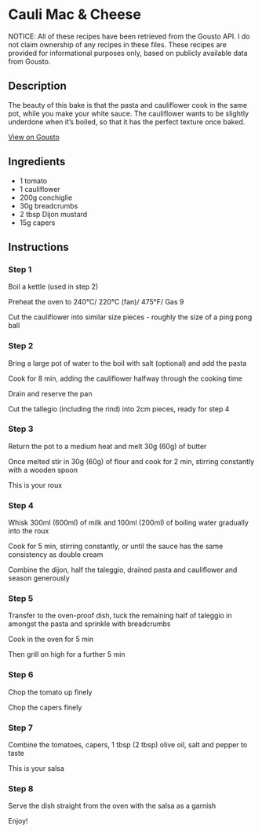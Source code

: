 # Cauli Mac & Cheese

NOTICE: All of these recipes have been retrieved from the Gousto API. I do not claim ownership of any recipes in these files. These recipes are provided for informational purposes only, based on publicly available data from Gousto.

## Description

The beauty of this bake is that the pasta and cauliflower cook in the same pot, while you make your white sauce. The cauliflower wants to be slightly underdone when it’s boiled, so that it has the perfect texture once baked. 

[View on Gousto](https://www.gousto.co.uk/recipes/cookbook/cauli-mac-cheese)

## Ingredients

- 1 tomato
- 1 cauliflower
- 200g conchiglie
- 30g breadcrumbs
- 2 tbsp Dijon mustard
- 15g capers

## Instructions

### Step 1

Boil a kettle (used in step 2)


Preheat the oven to 240&deg;C/ 220&deg;C (fan)/ 475&deg;F/ Gas 9


Cut the cauliflower into similar size pieces - roughly the size of a ping pong ball

### Step 2

Bring a large pot of water to the boil with salt (optional) and add the pasta


Cook for 8 min, adding the cauliflower halfway through the cooking time 


Drain and reserve the pan


Cut the tallegio (including the rind) into 2cm pieces, ready for step 4

### Step 3

Return the pot to a medium heat and melt 30g <span class="text-danger">(60g)</span> of butter


Once melted stir in 30g <span class="text-danger">(60g)</span> of flour and cook for 2 min, stirring constantly with a wooden spoon


This is your roux

### Step 4

Whisk 300ml <span class="text-danger">(600ml)</span> of milk and 100ml <span class="text-danger">(200ml)</span> of boiling water gradually into the roux


Cook for 5 min, stirring constantly, or until the sauce has the same consistency as double cream


Combine the dijon, half the taleggio, drained pasta and cauliflower and season generously

### Step 5

Transfer to the oven-proof dish, tuck the remaining half of taleggio in amongst the pasta and sprinkle with breadcrumbs 


Cook in the oven for 5 min 


Then grill on high for a further 5 min

### Step 6

Chop the tomato up finely


Chop the capers finely

### Step 7

Combine the tomatoes, capers, 1 tbsp <span class="text-danger">(2 tbsp)</span> olive oil, salt and pepper to taste 


This is your salsa

### Step 8

Serve the dish straight from the oven with the salsa as a garnish


Enjoy!

